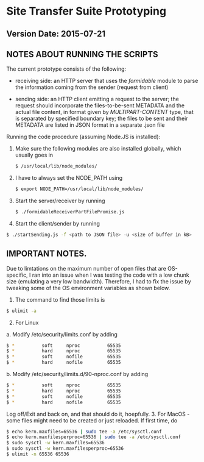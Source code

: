 # Site Transfer Suite Prototyping #

## Version Date: 2015-07-21 ##

NOTES ABOUT RUNNING THE SCRIPTS
-------------------------------

The current prototype consists of the following:

-	receiving side: an HTTP server that uses the *formidable* module
	to parse the information coming from the sender (request from client)
	
-	sending side: an HTTP client emitting a request to the server; the request
	should incorporate the files-to-be-sent METADATA and the actual file content,
	in format given by *MULTIPART-CONTENT* type, that is separated by specified
	boundary key; the files to be sent and their METADATA are listed in JSON format
	in a separate .json file

Running the code procedure (assuming Node.JS is installed):

1. Make sure the following modules are also installed globally, which usually goes in
   ```bash
   $ /usr/local/lib/node_modules/
   ```

2. I have to always set the NODE_PATH using
   ```bash
   $ export NODE_PATH=/usr/local/lib/node_modules/
   ```

3. Start the server/receiver by running
   ```bash
   $ ./formidableReceiverPartFilePromise.js
   ```
4.	Start the client/sender by running
   ```bash
   $ ./startSending.js -f <path to JSON file> -u <size of buffer in kB>
   ```


IMPORTANT NOTES.
----------------

Due to limtations on the maximum number of open files that are OS-specific, I ran into an issue
when I was testing the code with a low chunk size (emulating a very low bandwidth). Therefore, I
had to fix the issue by tweaking some of the OS environment variables as shown below.

1. The command to find those limits is
```bash
$ ulimit -a
```
2. For Linux

 a. Modify /etc/security/limits.conf by adding
 ```bash
 $ *          soft     nproc          65535
 $ *          hard     nproc          65535
 $ *          soft     nofile         65535
 $ *          hard     nofile         65535
 ```
 b. Modify /etc/security/limits.d/90-nproc.conf by adding
 ```bash
 $ *          soft     nproc          65535
 $ *          hard     nproc          65535
 $ *          soft     nofile         65535
 $ *          hard     nofile         65535
 ```
 Log off/Exit and back on, and that should do it, hoepfully.
3. For MacOS - some files might need to be created or just reloaded. If first time, do
 ```bash
 $ echo kern.maxfiles=65536 | sudo tee -a /etc/sysctl.conf
 $ echo kern.maxfilesperproc=65536 | sudo tee -a /etc/sysctl.conf
 $ sudo sysctl -w kern.maxfiles=65536
 $ sudo sysctl -w kern.maxfilesperproc=65536
 $ ulimit -n 65536 65536
 ```

